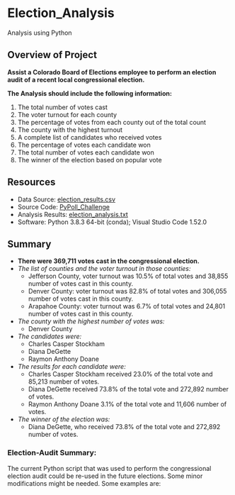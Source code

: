 # Election_Analysis
Analysis using Python

## Overview of Project
**Assist a Colorado Board of Elections employee to perform an election audit of a recent local congressional election.**

**The Analysis should include the following information:**
1. The total number of votes cast
2. The voter turnout for each county
3. The percentage of votes from each county out of the total count
4. The county with the highest turnout
5. A complete list of candidates who received votes
6. The percentage of votes each candidate won
7. The total number of votes each candidate won
8. The winner of the election based on popular vote

## Resources
- Data Source: [election_results.csv](Resources/election_results.csv)
- Source Code: [PyPoll_Challenge](PyPoll_Challenge.py)
- Analysis Results: [election_analysis.txt](analysis/election_analysis.txt)
- Software: Python 3.8.3 64-bit (conda); Visual Studio Code 1.52.0

## Summary
- **There were 369,711 votes cast in the congressional election.**
- *The list of counties and the voter turnout in those counties:*
    - Jefferson County, voter turnout was 10.5% of total votes and 38,855 number of votes cast in this county.
    - Denver County: voter turnout was 82.8% of total votes and 306,055 number of votes cast in this county.
    - Arapahoe County: voter turnout was 6.7% of total votes and 24,801 number of votes cast in this county.
- *The county with the highest number of votes was:*    
    - Denver County
- *The candidates were:*
    - Charles Casper Stockham
    - Diana DeGette
    - Raymon Anthony Doane
- *The results for each candidate were:*
    - Charles Casper Stockham received 23.0% of the total vote and 85,213 number of votes.
    - Diana DeGette received 73.8% of the total vote and 272,892 number of votes.
    - Raymon Anthony Doane 3.1% of the total vote and 11,606 number of votes.
- *The winner of the election was:*
    - Diana DeGette, who received 73.8% of the total vote and 272,892 number of votes.
    
### Election-Audit Summary:
The current Python script that was used to perform the congressional election audit could be re-used in the future elections. Some minor modifications might be needed. Some examples are:

